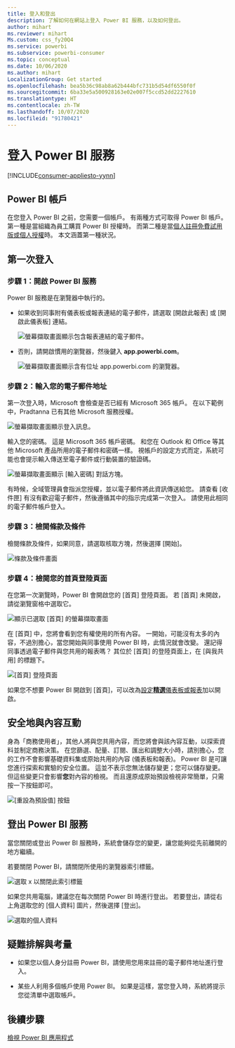 ```yaml
---
title: 登入和登出
description: 了解如何在網站上登入 Power BI 服務，以及如何登出。
author: mihart
ms.reviewer: mihart
Ms.custom: css_fy20Q4
ms.service: powerbi
ms.subservice: powerbi-consumer
ms.topic: conceptual
ms.date: 10/06/2020
ms.author: mihart
LocalizationGroup: Get started
ms.openlocfilehash: bea5b36c98ab8a62b444bfc731b5d54df6550f0f
ms.sourcegitcommit: 6ba33e5a500928163e02e007f5ccd52dd2227610
ms.translationtype: HT
ms.contentlocale: zh-TW
ms.lasthandoff: 10/07/2020
ms.locfileid: "91780421"
---
```

# <a name="sign-in-to-power-bi-service"></a>登入 Power BI 服務

[!INCLUDE[consumer-appliesto-yynn](../includes/consumer-appliesto-yynn.md)]

## <a name="power-bi-accounts"></a>Power BI 帳戶
在您登入 Power BI 之前，您需要一個帳戶。 有兩種方式可取得 Power BI 帳戶。 第一種是當組織為員工購買 Power BI 授權時。 而第二種是當[個人註冊免費試用版或個人授權](../fundamentals/service-self-service-signup-for-power-bi.md)時。 本文涵蓋第一種狀況。

## <a name="sign-in-for-the-first-time"></a>第一次登入

### <a name="step-1-open-the-power-bi-service"></a>步驟 1：開啟 Power BI 服務
Power BI 服務是在瀏覽器中執行的。 

- 如果收到同事附有儀表板或報表連結的電子郵件，請選取 [開啟此報表] 或 [開啟此儀表板] 連結。

    ![螢幕擷取畫面顯示包含報表連結的電子郵件。](media/end-user-sign-in/power-bi-share.png)    

- 否則，請開啟慣用的瀏覽器，然後鍵入 **app.powerbi.com**。

    ![螢幕擷取畫面顯示含有位址 app.powerbi.com 的瀏覽器。](media/end-user-sign-in/power-bi-signin.png)    


### <a name="step-2-type-your-email-address"></a>步驟 2：輸入您的電子郵件地址
第一次登入時，Microsoft 會檢查是否已經有 Microsoft 365 帳戶。 在以下範例中，Pradtanna 已有其他 Microsoft 服務授權。 

![螢幕擷取畫面顯示登入訊息。](media/end-user-sign-in/power-bi-already.png)

輸入您的密碼。 這是 Microsoft 365 帳戶密碼。 和您在 Outlook 和 Office 等其他 Microsoft 產品所用的電子郵件和密碼一樣。  視帳戶的設定方式而定，系統可能也會提示輸入傳送至電子郵件或行動裝置的驗證碼。   

![螢幕擷取畫面顯示 [輸入密碼] 對話方塊。](media/end-user-sign-in/power-bi-pass.png)

有時候，全域管理員會指派您授權，並以電子郵件將此資訊傳送給您。 請查看 [收件匣] 有沒有歡迎電子郵件，然後遵循其中的指示完成第一次登入。 請使用此相同的電子郵件帳戶登入。 
 
### <a name="step-3-review-the-terms-and-conditions"></a>步驟 3：檢閱條款及條件
檢閱條款及條件，如果同意，請選取核取方塊，然後選擇 [開始]。

![條款及條件畫面](media/end-user-sign-in/power-bi-term.png)



### <a name="step-4-review-your-home-landing-page"></a>步驟 4：檢閱您的首頁登陸頁面
在您第一次瀏覽時，Power BI 會開啟您的 [首頁] 登陸頁面。 若 [首頁] 未開啟，請從瀏覽窗格中選取它。 

![顯示已選取 [首頁] 的螢幕擷取畫面](media/end-user-sign-in/power-bi-home-blank.png)

在 [首頁] 中，您將會看到您有權使用的所有內容。 一開始，可能沒有太多的內容，不過別擔心，當您開始與同事使用 Power BI 時，此情況就會改變。 還記得同事透過電子郵件與您共用的報表嗎？ 其位於 [首頁] 的登陸頁面上，在 [與我共用] 的標題下。

![[首頁] 登陸頁面](media/end-user-sign-in/power-bi-home-new.png)

如果您不想要 Power BI 開啟到 [首頁]，可以改為[設定**精選**儀表板或報表](end-user-featured.md)加以開啟。 

## <a name="safely-interact-with-content"></a>安全地與內容互動
身為「商務使用者」，其他人將與您共用內容，而您將會與該內容互動，以探索資料並制定商務決策。  在您篩選、配量、訂閱、匯出和調整大小時，請別擔心，您的工作不會影響基礎資料集或原始共用的內容 (儀表板和報表)。 Power BI 是可讓您進行探索和實驗的安全位置。 這並不表示您無法儲存變更；您可以儲存變更。 但這些變更只會影響**您**對內容的檢視。 而且還原成原始預設檢視非常簡單，只需按一下按鈕即可。

![[重設為預設值] 按鈕](media/end-user-sign-in/power-bi-reset.png)

## <a name="sign-out-of-the-power-bi-service"></a>登出 Power BI 服務
當您關閉或登出 Power BI 服務時，系統會儲存您的變更，讓您能夠從先前離開的地方繼續。

若要關閉 Power BI，請關閉所使用的瀏覽器索引標籤。 

![選取 x 以關閉此索引標籤](media/end-user-sign-in/power-bi-close-tab.png) 

如果您共用電腦，建議您在每次關閉 Power BI 時進行登出。  若要登出，請從右上角選取您的 [個人資料] 圖片，然後選擇 [登出]。  

![選取的個人資料](media/end-user-sign-in/power-bi-signout.png) 

## <a name="troubleshooting-and-considerations"></a>疑難排解與考量
- 如果您以個人身分註冊 Power BI，請使用您用來註冊的電子郵件地址進行登入。

- 某些人利用多個帳戶使用 Power BI。 如果是這樣，當您登入時，系統將提示您從清單中選取帳戶。 

## <a name="next-steps"></a>後續步驟
[檢視 Power BI 應用程式](end-user-app-view.md)
